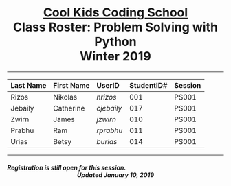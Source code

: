 
# <center>[**Cool Kids Coding School**](http://www.coolkidscodingschool.com)<br>Class Roster: **Problem Solving with Python**<br>  Winter 2019

---

| Last Name | First Name | UserID | StudentID# | Session |
|:---|:-----------|:--|:--|:--|
| Rizos     | Nikolas    |  _nrizos_ | 001 |PS001 |
| Jebaily | Catherine  | _cjebaily_ | 017 | PS001  |
| Zwirn     | James      |  _jzwirn_ | 010 | PS001 |
| Prabhu    | Ram        |  _rprabhu_ | 011 | PS001 |
| Urias | Betsy  | _burias_ | 014 | PS001  |
---
##### Registration is still open for this session. <br> <center>Updated January 10, 2019